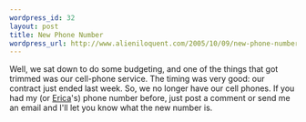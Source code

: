 ```yaml
--- 
wordpress_id: 32
layout: post
title: New Phone Number
wordpress_url: http://www.alieniloquent.com/2005/10/09/new-phone-number/
---
```

Well, we sat down to do some budgeting, and one of the things that got trimmed was our cell-phone service.  The timing was very good: our contract just ended last week.  So, we no longer have our cell phones.  If you had my (or <a href="http://www.sperari.com">Erica</a>'s) phone number before, just post a comment or send me an email and I'll let you know what the new number is.
